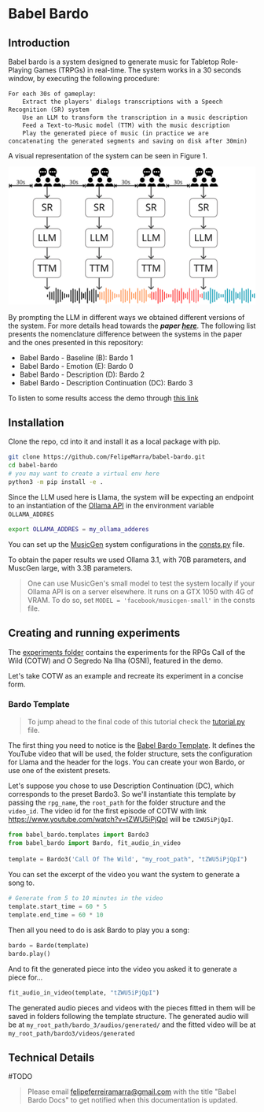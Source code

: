 # Babel Bardo
## Introduction
Babel bardo is a system designed to generate music for Tabletop Role-Playing Games (TRPGs) in real-time. The system works in a 30 seconds window, by executing the following procedure:

```
For each 30s of gameplay:
    Extract the players' dialogs transcriptions with a Speech Recognition (SR) system
    Use an LLM to transform the transcription in a music description
    Feed a Text-to-Music model (TTM) with the music description
    Play the generated piece of music (in practice we are concatenating the generated segments and saving on disk after 30min)
```

A visual representation of the system can be seen in Figure 1. 

![Figure 1. An overview of the Babel Bardo system](/assets/bardo_overview.png)

By prompting the LLM in different ways we obtained different versions of the system. For more details head towards the ***paper [here](https://arxiv.org/abs/2411.03948)***. The following list presents the nomenclature difference between the systems in the paper and the ones presented in this repository:

* Babel Bardo - Baseline (B): Bardo 1
* Babel Bardo - Emotion (E): Bardo 0
* Babel Bardo - Description (D): Bardo 2
* Babel Bardo - Description Continuation (DC): Bardo 3

To listen to some results access the demo through [this link](https://felipemarra.github.io/babel-bardo/)

## Installation
Clone the repo, cd into it and install it as a local package with pip.

``` bash
git clone https://github.com/FelipeMarra/babel-bardo.git
cd babel-bardo
# you may want to create a virtual env here
python3 -m pip install -e .
```

Since the LLM used here is Llama, the system will be expecting an endpoint to an instantiation of  the [Ollama API](https://github.com/ollama/ollama/blob/main/README.md#rest-api) in the environment variable `OLLAMA_ADDRES`

``` bash
export OLLAMA_ADDRES = my_ollama_adderes
```

You can set up the [MusicGen](https://github.com/facebookresearch/audiocraft/blob/main/docs/MUSICGEN.md) system configurations in the [consts.py](https://github.com/FelipeMarra/babel-bardo/blob/main/src/babel_bardo/constants.py) file.

To obtain the paper results we used Ollama 3.1, with 70B parameters, and MuscGen large, with 3.3B parameters. 

> One can use MusicGen's small model to test the system locally if your Ollama API is on a server elsewhere. It runs on a GTX 1050 with 4G of VRAM. To do so, set `MODEL = 'facebook/musicgen-small'` in the consts file.

## Creating and running experiments
The [experiments folder](https://github.com/FelipeMarra/babel-bardo/tree/main/experiments) contains the experiments for the RPGs Call of the Wild (COTW) and O Segredo Na Ilha (OSNI), featured in the demo.

Let's take COTW as an example and recreate its experiment in a concise form.

### Bardo Template
> To jump ahead to the final code of this tutorial check the [tutorial.py](https://github.com/FelipeMarra/babel-bardo/blob/main/experiments/tutorial.py) file.

The first thing you need to notice is the [Babel Bardo Template](https://github.com/FelipeMarra/babel-bardo/blob/main/src/babel_bardo/templates.py). It defines the YouTube video that will be used, the folder structure, sets the configuration for Llama and the header for the logs. You can create your won Bardo, or use one of the existent presets. 

Let's suppose you chose to use Description Continuation (DC), which corresponds to the preset Bardo3. So we'll instantiate this template by passing the `rpg_name`, the `root_path` for the folder structure and the `video_id`. The video id for the first episode of COTW with link https://www.youtube.com/watch?v=tZWU5iPjQpI will be `tZWU5iPjQpI`.

``` python
from babel_bardo.templates import Bardo3
from babel_bardo import Bardo, fit_audio_in_video

template = Bardo3('Call Of The Wild', "my_root_path", "tZWU5iPjQpI")
```

You can set the excerpt of the video you want the system to generate a song to.

``` python
# Generate from 5 to 10 minutes in the video
template.start_time = 60 * 5
template.end_time = 60 * 10
```

Then all you need to do is ask Bardo to play you a song:

``` python 
bardo = Bardo(template)
bardo.play()
```

And to fit the generated piece into the video you asked it to generate a piece for...

``` python 
fit_audio_in_video(template, "tZWU5iPjQpI")
```

The generated audio pieces and videos with the pieces fitted in them will be saved in folders following the template structure. The generated audio will be at `my_root_path/bardo_3/audios/generated/` and the fitted video will be at `my_root_path/bardo3/videos/generated` 

## Technical Details
#TODO

> Please email felipeferreiramarra@gmail.com with the title "Babel Bardo Docs" to get notified when this documentation is updated.